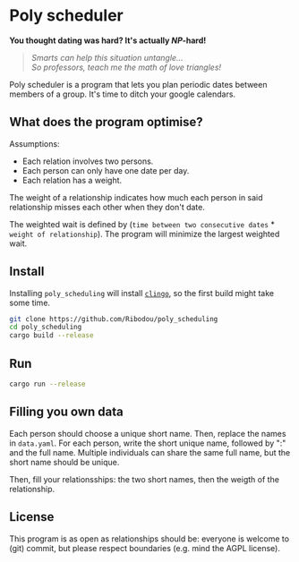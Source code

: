 # Poly scheduler

**You thought dating was hard? It's actually $NP$-hard!**

> *Smarts can help this situation untangle...*\
> *So professors, teach me the math of love triangles!*

Poly scheduler is a program that lets you plan periodic dates between members of a group. It's time to ditch your google calendars.

## What does the program optimise?
Assumptions:
- Each relation involves two persons.
- Each person can only have one date per day.
- Each relation has a weight.

The weight of a relationship indicates how much each person in said relationship misses each other when they don't date. 

The weighted wait is defined by (`time between two consecutive dates` \* `weight of relationship`). The program will minimize the largest weighted wait.

## Install
Installing `poly_scheduling` will install [`clingo`](https://github.com/potassco/clingo), so the first build might take some time.
```bash
git clone https://github.com/Ribodou/poly_scheduling
cd poly_scheduling
cargo build --release
```
## Run
```bash
cargo run --release
```

## Filling you own data
Each person should choose a unique short name. Then, replace the names in `data.yaml`. For each person, write the short unique name, followed by ":" and the full name. Multiple individuals can share the same full name, but the short name should be unique.

Then, fill your relationsships: the two short names, then the weigth of the relationship.


## License

This program is as open as relationships should be: everyone is welcome to (git) commit, but please respect boundaries (e.g. mind the AGPL license).